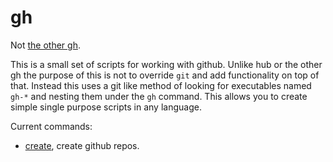 # gh

Not [the other gh](https://github.com/jingweno/gh).

This is a small set of scripts for working with github. Unlike hub or
the other gh the purpose of this is not to override `git` and add
functionality on top of that. Instead this uses a git like method of
looking for executables named `gh-*` and nesting them under the `gh`
command. This allows you to create simple single purpose scripts in any
language.

Current commands:

- [create](https://github.com/Keithbsmiley/gh/blob/master/gh-create),
create github repos.
